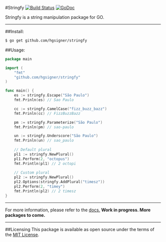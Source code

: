 #Stringfy [![Build Status](https://travis-ci.org/hgsigner/stringfy.svg?branch=master)](https://travis-ci.org/hgsigner/stringfy) [![GoDoc](https://godoc.org/github.com/hgsigner/stringfy?status.svg)](https://godoc.org/github.com/hgsigner/stringfy)

Stringfy is a string manipulation package for GO.
- - -

##Install:

```bash
$ go get github.com/hgsigner/stringfy
```

##Usage:

```go
package main

import (
  	"fmt"
	"github.com/hgsigner/stringfy"
)

func main() {
	es := stringfy.Escape("São Paulo")
  	fmt.Prinln(es) // Sao Paulo

  	cc := stringfy.CamelCase("fizz_buzz_bazz")
  	fmt.Prinln(cc) // FizzBuzzBazz

	pm := stringfy.Parameterize("São Paulo")
 	fmt.Prinln(pm) // sao-paulo

 	un := stringfy.Underscore("São Paulo")
 	fmt.Prinln(un) // sao_paulo
 	
 	// Default plural
	pl1 := stringfy.NewPlural()
 	pl1.Perform(2, "octopus")
 	fmt.Println(pl1) // 2 octopi
 	
 	// Custom plural
 	pl2 := stringfy.NewPlural()
 	pl2.Options(stringfy.AddPlural("timesz"))
 	pl2.Perform(2, "timey")
 	fmt.Println(pl2) // 2 timesz
}
```

- - -
For more information, please refer to the [docs.](https://godoc.org/github.com/hgsigner/stringfy) **Work in progress. More packages to come.**
- - -
##Licensing
This package is available as open source under the terms of the [MIT License](http://opensource.org/licenses/MIT).
